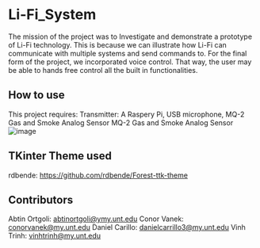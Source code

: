 # Li-Fi_System

The mission of the project was to Investigate and demonstrate a prototype of Li-Fi technology. This is because we can illustrate how Li-Fi can communicate with multiple systems and send commands to. For the final form of the project, we incorporated voice control. That way, the user may be able to hands free control all the built in functionalities.

## How to use

This project requires:
      Transmitter: A Raspery Pi, USB microphone, MQ-2 Gas and Smoke Analog Sensor MQ-2 Gas and Smoke Analog Sensor ![image](https://github.com/Zed-4/Li-Fi_System/assets/8176316/99810ca7-ea75-47a1-add5-06cd98f95abd)


## TKinter Theme used

rdbende: https://github.com/rdbende/Forest-ttk-theme

## Contributors

Abtin Ortgoli:  abtinortgoli@ymy.unt.edu
Conor Vanek:    conorvanek@my.unt.edu
Daniel Carillo: danielcarrillo3@my.unt.edu
Vinh Trinh:     vinhtrinh@my.unt.edu
